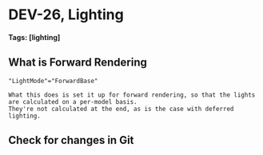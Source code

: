 # DEV-26, Lighting
#### Tags: [lighting]

## What is Forward Rendering

    "LightMode"="ForwardBase"

    What this does is set it up for forward rendering, so that the lights are calculated on a per-model basis.
    They're not calculated at the end, as is the case with deferred lighting.

## Check for changes in Git

